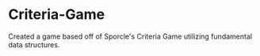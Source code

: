 # Criteria-Game

Created a game based off of Sporcle's Criteria Game utilizing fundamental data structures. 
